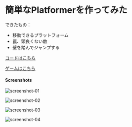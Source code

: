# 簡単なPlatformerを作ってみた

できたもの：

* 移動できるプラットフォーム
* 罠、頭良くない敵
* 壁を踏んでジャンプする


[コードはこちら](https://github.com/colintrinity/Platformer2DNoname)

[ゲームはこちら](http://www.colintrinity.com/games/platformer2d/noname)

#### Screenshots

![screenshot-01](https://raw.githubusercontent.com/colintrinity/Platformer2DNoname/screenshots/screenshot-01.png "screenshot-01")

![screenshot-02](https://raw.githubusercontent.com/colintrinity/Platformer2DNoname/screenshots/screenshot-02.png "screenshot-02")

![screenshot-03](https://raw.githubusercontent.com/colintrinity/Platformer2DNoname/screenshots/screenshot-03.png "screenshot-03")

![screenshot-04](https://raw.githubusercontent.com/colintrinity/Platformer2DNoname/screenshots/screenshot-04.png "screenshot-04")